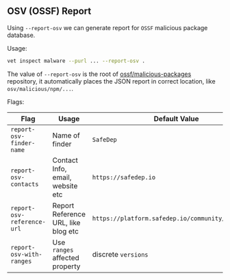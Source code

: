 ## OSV (OSSF) Report

Using `--report-osv` we can generate report for `OSSF` malicious package database. 

Usage:

```bash
vet inspect malware --purl ... --report-osv .
```

The value of `--report-osv` is the root of [ossf/malicious-packages](https://github.com/ossf/malicious-packages/) repository, 
it automatically places the JSON report in correct location, like `osv/malicious/npm/...`.

Flags:

| Flag                       | Usage                                 | Default Value                                      |
|----------------------------|---------------------------------------|----------------------------------------------------|
| `report-osv-finder-name`   | Name of finder                        | `SafeDep`                                          |
| `report-osv-contacts`      | Contact Info, email, website etc      | `https://safedep.io`                               |
| `report-osv-reference-url` | Report Reference URL, like blog etc   | `https://platform.safedep.io/community/malysis/ID` |
| `report-osv-with-ranges`        | Use `ranges` affected property | discrete `versions`                                |
